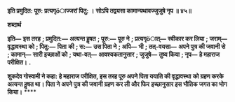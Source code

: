 **इति प्रमुदित: पूरु: प्रत्यगृöाज्जरां पितु: ।** **सोऽपि तद्वयसा कामान्यथावज्जुजुषे नृप ॥ ४५॥** 

**शब्दार्थ** 

**इति—** **इस तरह** **; प्रमुदित:—** **अत्यन्त हॢषत** **; पूरु:—** **पूरु ने** **; प्रत्यगृöात्—** **स्वीकार कर लिया** **; जराम्—** **वृद्धावस्था को** **; पितु:—** **पिता** **की** **; स:—** **उस पिता ने** **; अपि—** **भी** **; तत्-वयसा—** **अपने पुत्र की जवानी से** **; कामान्—** **सारी इच्छाओं को** **; यथा-वत्—** **आवश्यकतानुसार** **; जुजुषे—** **तुष्य किया** **; नृप—** **हे महाराज परीक्षित।** **.** 

**शुकदेव गोस्वामी ने कहा: हे महाराज परीक्षित, इस तरह पूरु अपने पिता ययाति की वृद्धावस्था** **को ग्रहण करके अत्यन्त हॢषत था। पिता ने अपने पुत्र की जवानी ग्रहण कर ली और फिर** **इच्छानुसार इस भौतिक जगत का भोग किया।** **** 